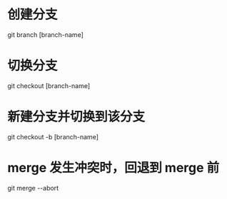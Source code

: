 
# 创建分支
git branch [branch-name]

# 切换分支
git checkout [branch-name]

# 新建分支并切换到该分支
git checkout -b [branch-name]


# merge 发生冲突时，回退到 merge 前
git merge --abort



